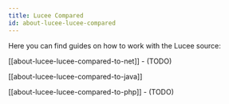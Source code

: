 ```yaml
---
title: Lucee Compared
id: about-lucee-lucee-compared
---
```


Here you can find guides on how to work with the Lucee source:

[[about-lucee-lucee-compared-to-net]] - (TODO)

[[about-lucee-lucee-compared-to-java]]

[[about-lucee-lucee-compared-to-php]] - (TODO)

